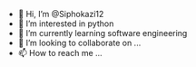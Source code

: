 - 👋 Hi, I’m @Siphokazi12
- 👀 I’m interested in python 
- 🌱 I’m currently learning software engineering
- 💞️ I’m looking to collaborate on ...
- 📫 How to reach me ...

<!---
Siphokazi12/Siphokazi12 is a ✨ special ✨ repository because its `README.md` (this file) appears on your GitHub profile.
You can click the Preview link to take a look at your changes.
--->
